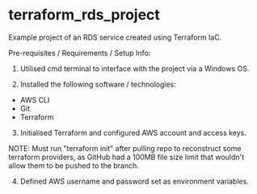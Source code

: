 # terraform_rds_project
Example project of an RDS service created using Terraform IaC.

Pre-requisites / Requirements / Setup Info:

1) Utilised cmd terminal to interface with the project via a Windows OS.

2) Installed the following software / technologies:
- AWS CLI
- Git
- Terraform

3) Initialised Terraform and configured AWS account and access keys.
   
NOTE: Must run "terraform init" after pulling repo to reconstruct some terraform providers, as GitHub had a 100MB file size limit that wouldn't allow them to be pushed to the branch.

4) Defined AWS username and password set as environment variables.

